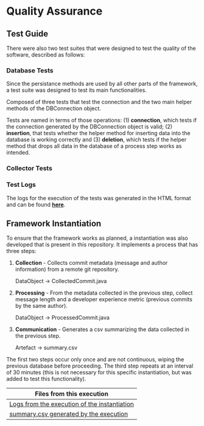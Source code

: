 # Quality Assurance

## Test Guide

There were also two test suites that were designed to test the quality of the software, described as follows:

### Database Tests

Since the persistance methods are used by all other parts of the framework, a test suite was designed to test its main functionalities.

Composed of three tests that test the connection and the two main helper methods of the DBConnection object.

Tests are named in terms of those operations: (1) **connection**, which tests if the connection generated by the DBConnection object is valid; (2) **insertion**, that tests whether the helper method for inserting data into the database is working correctly and (3) **deletion**, which tests if the helper method that drops all data in the database of a process step works as intended.

### Collector Tests

### Test Logs

The logs for the execution of the tests was generated in the HTML format and can be found [**here**]().

## Framework Instantiation

To ensure that the framework works as planned, a instantiation was also developed that is present in this repository. It implements a process that has three steps:

1. **Collection** - Collects commit metadata (message and author information) from a remote git repository.
    
    DataObject -> CollectedCommit.java

2. **Processing** - From the metadata collected in the previous step, collect message length and a developer experience metric (previous commits by the same author).

    DataObject -> ProcessedCommit.java

3. **Communication** - Generates a csv summarizing the data collected in the previous step. 

    Artefact -> summary.csv

The first two steps occur only once and are not continuous, wiping the previous database before proceeding. The third step repeats at an interval of 30 minutes (this is not necessary for this specific instantiation, but was added to test this functionality).

|Files from this execution|
|-----|
|[Logs from the execution of the instantiation](files/instance_execution.log)|
|[summary.csv generated by the execution](files/summary.csv)|
